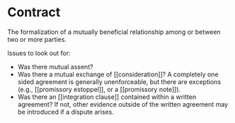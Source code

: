 # Contract

The formalization of a mutually beneficial relationship among or between two or more parties.

Issues to look out for:

- Was there mutual assent?
- Was there a mutual exchange of [[consideration]]?  A completely one sided agreement is generally unenforceable, but there are exceptions (e.g., [[promissory estoppel]], or a [[promissory note]]).
- Was there an [[integration clause]] contained within a written agreement?  If not, other evidence outside of the written agreement may be introduced if a dispute arises.
